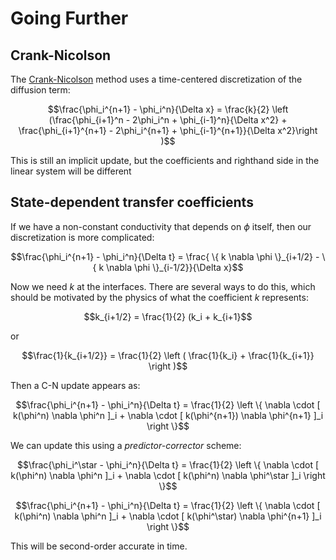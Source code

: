 # Going Further

## Crank-Nicolson

The [Crank-Nicolson](https://en.wikipedia.org/wiki/Crank%E2%80%93Nicolson_method) method uses a time-centered
discretization of the diffusion term:

$$\frac{\phi_i^{n+1} - \phi_i^n}{\Delta x} = \frac{k}{2}
         \left (\frac{\phi_{i+1}^n - 2\phi_i^n + \phi_{i-1}^n}{\Delta x^2} +
                \frac{\phi_{i+1}^{n+1} - 2\phi_i^{n+1} + \phi_{i-1}^{n+1}}{\Delta x^2}\right )$$
                
This is still an implicit update, but the coefficients and righthand side
in the linear system will be different

## State-dependent transfer coefficients

If we have a non-constant conductivity that depends on $\phi$ itself,
then our discretization is more complicated:

$$\frac{\phi_i^{n+1} - \phi_i^n}{\Delta t} =
        \frac{ \{ k \nabla \phi \}_{i+1/2} -
               \{ k \nabla \phi \}_{i-1/2}}{\Delta x}$$
               
Now we need $k$ at the interfaces.  There are several ways to do this, which
should be motivated by the physics of what the coefficient $k$ represents:

$$k_{i+1/2} = \frac{1}{2} (k_i + k_{i+1}$$

or

$$\frac{1}{k_{i+1/2}} = \frac{1}{2} \left ( \frac{1}{k_i} + \frac{1}{k_{i+1}} \right )$$

Then a C-N update appears as:

$$\frac{\phi_i^{n+1} - \phi_i^n}{\Delta t} =
        \frac{1}{2} \left \{
               \nabla \cdot [ k(\phi^n) \nabla \phi^n ]_i +
               \nabla \cdot [ k(\phi^{n+1}) \nabla \phi^{n+1} ]_i
               \right \}$$

We can update this using a _predictor-corrector_ scheme:

$$\frac{\phi_i^\star - \phi_i^n}{\Delta t} =
        \frac{1}{2} \left \{
               \nabla \cdot [ k(\phi^n) \nabla \phi^n ]_i +
               \nabla \cdot [ k(\phi^n) \nabla \phi^\star ]_i
               \right \}$$
               
$$\frac{\phi_i^{n+1} - \phi_i^n}{\Delta t} =
        \frac{1}{2} \left \{
               \nabla \cdot [ k(\phi^n) \nabla \phi^n ]_i +
               \nabla \cdot [ k(\phi^\star) \nabla \phi^{n+1} ]_i
               \right \}$$
               
This will be second-order accurate in time.


